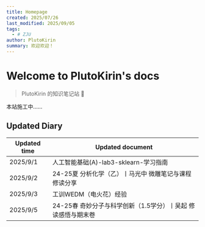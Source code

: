 ```yaml
---
title: Homepage
created: 2025/07/26
last_modified: 2025/09/05
tags:
  - # ZJU
author: PlutoKirin
summary: 欢迎欢迎！
---
```


# Welcome to PlutoKirin's docs

> PlutoKirin 的知识笔记站 🌟

本站施工中……

## Updated Diary

| Updated time | Updated document                    |
| ------------ | ----------------------------------- |
| 2025/9/1     | 人工智能基础(A)-lab3-sklearn-学习指南         |
| 2025/9/2     | 24-25夏 分析化学（乙）丨马光中 微雕笔记与课程修读分享      |
| 2025/9/3     | 工训WEDM（电火花）经验                       |
| 2025/9/5     | 24-25春 奇妙分子与科学创新（1.5学分）丨吴起 修读感悟与期末卷 |



